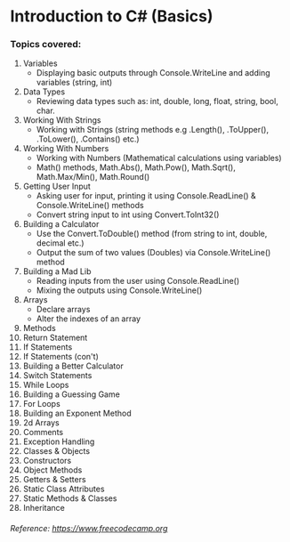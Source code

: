 # Introduction to C# (Basics)

### Topics covered:


1. Variables
    - Displaying basic outputs through Console.WriteLine and adding variables (string, int)
2. Data Types
    - Reviewing data types such as: int, double, long, float, string, bool, char.
3. Working With Strings
    - Working with Strings (string methods e.g .Length(), .ToUpper(), .ToLower(), .Contains() etc.)
4. Working With Numbers
    - Working with Numbers (Mathematical calculations using variables)
    - Math() methods, Math.Abs(), Math.Pow(), Math.Sqrt(), Math.Max/Min(), Math.Round()
5. Getting User Input
    - Asking user for input, printing it using Console.ReadLine() & Console.WriteLine() methods
    - Convert string input to int using Convert.ToInt32()
6. Building a Calculator
    - Use the Convert.ToDouble() method (from string to int, double, decimal etc.)
    - Output the sum of two values (Doubles) via Console.WriteLine() method
7. Building a Mad Lib
    - Reading inputs from the user using Console.ReadLine()
    - Mixing the outputs using Console.WriteLine()
8. Arrays
    - Declare arrays
    - Alter the indexes of an array
15. Methods
16. Return Statement
17. If Statements
18. If Statements (con't)
19. Building a Better Calculator
20. Switch Statements
21. While Loops
22. Building a Guessing Game
23. For Loops
24. Building an Exponent Method
25. 2d Arrays
26. Comments
27. Exception Handling
28. Classes & Objects
29. Constructors
30. Object Methods
31. Getters & Setters
32. Static Class Attributes
33. Static Methods & Classes
34. Inheritance


###### *Reference: https://www.freecodecamp.org*
